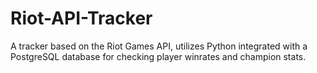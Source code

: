 # Riot-API-Tracker
A tracker based on the Riot Games API, utilizes Python integrated with a PostgreSQL database for checking player winrates and champion stats.

